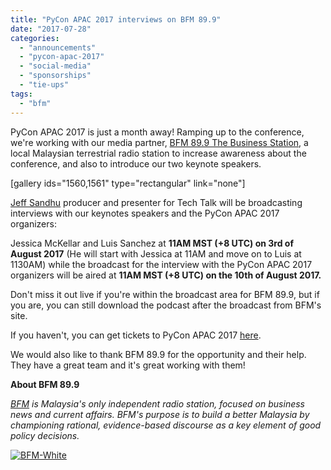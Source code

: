 ```yaml
---
title: "PyCon APAC 2017 interviews on BFM 89.9"
date: "2017-07-28"
categories: 
  - "announcements"
  - "pycon-apac-2017"
  - "social-media"
  - "sponsorships"
  - "tie-ups"
tags: 
  - "bfm"
---
```


PyCon APAC 2017 is just a month away! Ramping up to the conference, we're working with our media partner, [BFM 89.9 The Business Station](https://www.bfm.my/), a local Malaysian terrestrial radio station to increase awareness about the conference, and also to introduce our two keynote speakers.

\[gallery ids="1560,1561" type="rectangular" link="none"\]

[Jeff Sandhu](https://twitter.com/JeffSandhu) producer and presenter for Tech Talk will be broadcasting interviews with our keynotes speakers and the PyCon APAC 2017 organizers:

Jessica McKellar and Luis Sanchez at **11AM MST (+8 UTC) on 3rd of August 2017** (He will start with Jessica at 11AM and move on to Luis at 1130AM) while the broadcast for the interview with the PyCon APAC 2017 organizers will be aired at **11AM MST (+8 UTC) on the 10th of August 2017.**

Don't miss it out live if you're within the broadcast area for BFM 89.9, but if you are, you can still download the podcast after the broadcast from BFM's site.

If you haven't, you can get tickets to PyCon APAC 2017 [here](http://pycon-apac-2017.peatix.com).

We would also like to thank BFM 89.9 for the opportunity and their help. They have a great team and it's great working with them!

**About BFM 89.9**

_[BFM](https://www.bfm.my/) is Malaysia's only independent radio station, focused on business news and current affairs._ _BFM's purpose is to build a better Malaysia by championing rational, evidence-based discourse as a key element of good policy decisions._

[![BFM-White](https://pyconmy.files.wordpress.com/2017/07/bfm-white.png?w=300)](https://www.bfm.my/)
